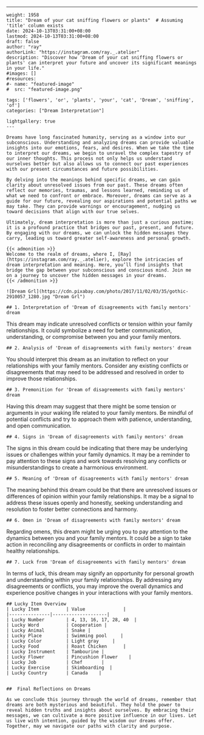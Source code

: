 ---
    weight: 1958
    title: "Dream of your cat sniffing flowers or plants"  # Assuming 'title' column exists
    date: 2024-10-13T03:31:00+08:00
    lastmod: 2024-10-13T03:31:00+08:00
    draft: false
    author: "ray"
    authorLink: "https://instagram.com/ray._.atelier"
    description: "Discover how 'Dream of your cat sniffing flowers or plants' can interpret your future and uncover its significant meanings in your life."
    #images: []
    #resources:
    #- name: "featured-image"
    #  src: "featured-image.png"
    
    tags: ['flowers', 'or', 'plants', 'your', 'cat', 'Dream', 'sniffing', 'of']
    categories: ["Dream Interpretation"]
    
    lightgallery: true
    ---
    
    Dreams have long fascinated humanity, serving as a window into our subconscious. Understanding and analyzing dreams can provide valuable insights into our emotions, fears, and desires. When we take the time to interpret our dreams, we begin to unravel the complex tapestry of our inner thoughts. This process not only helps us understand ourselves better but also allows us to connect our past experiences with our present circumstances and future possibilities.
    
    By delving into the meanings behind specific dreams, we can gain clarity about unresolved issues from our past. These dreams often reflect our memories, traumas, and lessons learned, reminding us of what we need to confront or embrace. Moreover, dreams can serve as a guide for our future, revealing our aspirations and potential paths we may take. They can provide warnings or encouragement, nudging us toward decisions that align with our true selves.
    
    Ultimately, dream interpretation is more than just a curious pastime; it is a profound practice that bridges our past, present, and future. By engaging with our dreams, we can unlock the hidden messages they carry, leading us toward greater self-awareness and personal growth.
    
    {{< admonition >}}
    Welcome to the realm of dreams, where I, [Ray](https://instagram.com/ray._.atelier), explore the intricacies of dream interpretation and meaning. Here, you’ll find insights that bridge the gap between your subconscious and conscious mind. Join me on a journey to uncover the hidden messages in your dreams.
    {{< /admonition >}}
    
    ![Dream Grl](https://cdn.pixabay.com/photo/2017/11/02/03/35/gothic-2910057_1280.jpg "Dream Grl")
    
    ## 1. Interpretation of 'Dream of disagreements with family mentors' dream
    
This dream may indicate unresolved conflicts or tension within your family relationships. It could symbolize a need for better communication, understanding, or compromise between you and your family mentors.
    
    ## 2. Analysis of 'Dream of disagreements with family mentors' dream
    
You should interpret this dream as an invitation to reflect on your relationships with your family mentors. Consider any existing conflicts or disagreements that may need to be addressed and resolved in order to improve those relationships.
    
    ## 3. Premonition for 'Dream of disagreements with family mentors' dream
    
Having this dream may suggest that there might be some tension or arguments in your waking life related to your family mentors. Be mindful of potential conflicts and try to approach them with patience, understanding, and open communication.
    
    ## 4. Signs in 'Dream of disagreements with family mentors' dream
    
The signs in this dream could be indicating that there may be underlying issues or challenges within your family dynamics. It may be a reminder to pay attention to these signs and work towards resolving any conflicts or misunderstandings to create a harmonious environment.
    
    ## 5. Meaning of 'Dream of disagreements with family mentors' dream
    
The meaning behind this dream could be that there are unresolved issues or differences of opinion within your family relationships. It may be a signal to address these issues openly and honestly, seeking understanding and resolution to foster better connections and harmony.
    
    ## 6. Omen in 'Dream of disagreements with family mentors' dream
    
Regarding omens, this dream might be urging you to pay attention to the dynamics between you and your family mentors. It could be a sign to take action in reconciling any disagreements or conflicts in order to maintain healthy relationships.
    
    ## 7. Luck from 'Dream of disagreements with family mentors' dream
    
In terms of luck, this dream may signify an opportunity for personal growth and understanding within your family relationships. By addressing any disagreements or conflicts, you may improve the overall dynamics and experience positive changes in your interactions with your family mentors.
    
    ## Lucky Item Overview
    | Lucky Item          | Value              |
    |---------------|--------------------|
    | Lucky Number        | 4, 13, 16, 17, 28, 40  |
    | Lucky Word          | Cooperation |
    | Lucky Animal        | Snake |
    | Lucky Place         | Swimming pool     |
    | Lucky Color         | Light gray     |
    | Lucky Food          | Roast Chicken      |
    | Lucky Instrument    | Tambourine |
    | Lucky Flower        | Pincushion Flower    |
    | Lucky Job           | Chef       |
    | Lucky Exercise      | Skimboarding  |
    | Lucky Country       | Canada    |
    
    
    ##  Final Reflections on Dreams
    
    As we conclude this journey through the world of dreams, remember that dreams are both mysterious and beautiful. They hold the power to reveal hidden truths and insights about ourselves. By embracing their messages, we can cultivate a more positive influence in our lives. Let us live with intention, guided by the wisdom our dreams offer. Together, may we navigate our paths with clarity and purpose.
    
